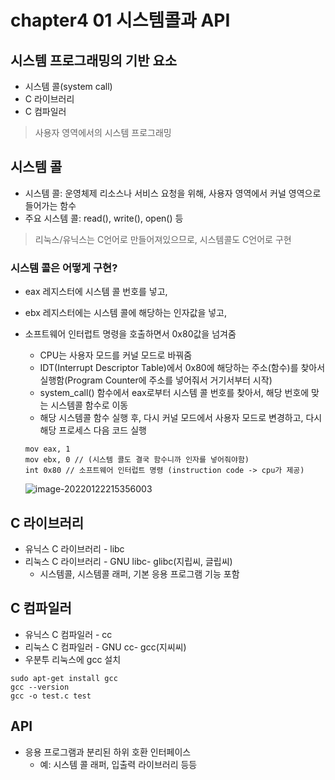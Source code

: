 # chapter4 01 시스템콜과 API



## 시스템 프로그래밍의 기반 요소

- 시스템 콜(system call)
- C 라이브러리
- C 컴파일러

> 사용자 영역에서의 시스템 프로그래밍



## 시스템 콜

- 시스템 콜: 운영체제 리소스나 서비스 요청을 위해, 사용자 영역에서 커널 영역으로 들어가는 함수
- 주요 시스템 콜: read(), write(), open() 등

> 리눅스/유닉스는 C언어로 만들어져있으므로, 시스템콜도 C언어로 구현



### 시스템 콜은 어떻게 구현? 

- eax 레지스터에 시스템 콜 번호를 넣고,

- ebx 레지스터에는 시스템 콜에 해당하는 인자값을 넣고,

- 소프트웨어 인터럽트 명령을 호출하면서 0x80값을 넘겨줌

  - CPU는 사용자 모드를 커널 모드로 바꿔줌
  - IDT(Interrupt Descriptor Table)에서 0x80에 해당하는 주소(함수)를 찾아서 실행함(Program Counter에 주소를 넣어줘서 거기서부터 시작)
  - system_call() 함수에서 eax로부터 시스템 콜 번호를 찾아서, 해당 번호에 맞는 시스템콜 함수로 이동
  - 해당 시스템콜 함수 실행 후, 다시 커널 모드에서 사용자 모드로 변경하고, 다시 해당 프로세스 다음 코드 실행

  ```assembly
  mov eax, 1
  mov ebx, 0 // (시스템 콜도 결국 함수니까 인자를 넣어줘야함)
  int 0x80 // 소프트웨어 인터럽트 명령 (instruction code -> cpu가 제공)
  ```

  ![image-20220122215356003](../../AppData/Roaming/Typora/typora-user-images/image-20220122215356003.png)

## C 라이브러리

- 유닉스 C 라이브러리 - libc
- 리눅스 C 라이브러리 - GNU libc- glibc(지립씨, 글립씨)
  - 시스템콜, 시스템콜 래퍼, 기본 응용 프로그램 기능 포함



## C 컴파일러 

- 유닉스 C 컴파일러 - cc
- 리눅스 C 컴파일러 - GNU cc- gcc(지씨씨)
- 우분투 리눅스에 gcc 설치

```shell
sudo apt-get install gcc
gcc --version
gcc -o test.c test
```



## API

- 응용 프로그램과 분리된 하위 호환 인터페이스
  - 예: 시스템 콜 래퍼, 입출력 라이브러리 등등

